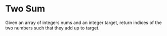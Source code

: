 # Two Sum
Given an array of integers nums and an integer target, return indices of the two numbers such that they add up to target.
